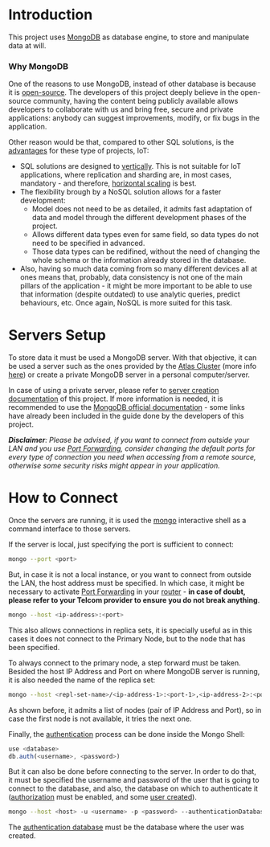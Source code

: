 # Introduction

This project uses [MongoDB](https://www.mongodb.com/) as database engine, to 
store and manipulate data at will.

### Why MongoDB

One of the reasons to use MongoDB, instead of other database is because it is 
[open-source](https://github.com/mongodb). The developers of this project 
deeply believe in the open-source community, having the content being publicly 
available allows developers to collaborate with us and bring free, secure and 
private applications: anybody can suggest improvements, modify, or fix bugs 
in the application.

Other reason would be that, compared to other SQL solutions, is the 
[advantages](https://www.integrant.com/when-to-use-sql-vs-nosql/) for these 
type of projects, IoT:
- SQL solutions are designed to 
[vertically](https://www.techopedia.com/definition/9912/vertical-scaling).
This is not suitable for IoT applications, where replication and sharding 
are, in most cases, mandatory - and therefore, 
[horizontal scaling](https://www.techopedia.com/definition/7594/horizontal-scaling)
is best.
- The flexibility brough by a NoSQL solution allows for a faster development:
  - Model does not need to be as detailed, it admits fast adaptation of data 
  and model through the different development phases of the project.
  - Allows different data types even for same field, so data types do not need
  to be specified in advanced.
  - Those data types can be redifined, without the need of changing the whole 
  schema or the information already stored in the database.
- Also, having so much data coming from so many different devices all at ones
means that, probably, data consistency is not one of the main pillars of the 
application - it might be more important to be able to use that information 
(despite outdated) to use analytic queries, predict behaviours, etc. Once 
again, NoSQL is more suited for this task.

# Servers Setup

To store data it must be used a MongoDB server. With that objective, it can be 
used a server such as the ones provided by the 
[Atlas Cluster](https://www.mongodb.com/cloud/atlas) (more info 
[here](https://docs.atlas.mongodb.com/cluster-configuration/)) or create a 
private MongoDB server in a personal computer/server.

In case of using a private server, please refer to 
[server creation documentation](https://github.com/laurapm/UBICUA/tree/master/database/config_scripts)
of this project. If more 
information is needed, it is recommended to use the 
[MongoDB official documentation](https://docs.mongodb.com/) - some links have 
already been included in the guide done by the developers of this project.

_**Disclaimer**: Please be advised, if you want to connect from outside your LAN 
and you use [Port Forwarding](https://en.wikipedia.org/wiki/Port_forwarding), 
consider changing the default ports for every type of connection you need when
accessing from a remote source, otherwise some security risks might appear in 
your application._

# How to Connect

Once the servers are running, it is used the 
[mongo](https://docs.mongodb.com/manual/reference/program/mongo/#bin.mongo)
interactive shell as a command interface to those servers.

If the server is local, just specifying the port is sufficient to connect:

```bash
mongo --port <port>
```

But, in case it is not a local instance, or you want to connect from outside 
the LAN, the host address must be specified. In which case, it might be 
necessary to activate 
[Port Forwarding](https://www.portforwarding.org/) in your 
[router](https://portforward.com/) - **in case of doubt, please refer to your  Telcom provider to ensure you do not break anything**.

```bash
mongo --host <ip-address>:<port>
```

This also allows connections in replica sets, it is specially useful as in this
cases it does not connect to the Primary Node, but to the node that has been 
specified.

To always connect to the primary node, a step forward must be taken. Besided 
the host IP Address and Port on where MongoDB server is running, it is also 
needed the name of the replica set:

```bash
mongo --host <repl-set-name>/<ip-address-1>:<port-1>,<ip-address-2>:<port-2>,...
```

As shown before, it admits a list of nodes (pair of IP Address and Port), so in 
case the first node is not available, it tries the next one.

Finally, the 
[authentication](https://docs.mongodb.com/manual/core/authentication/) process 
can be done inside the Mongo Shell:

```javascript
use <database>
db.auth(<username>, <password>)
```

But it can also be done before connecting to the server. In order to do that, 
it must be specified the username and password of the user that is going to 
connect to the database, and also, the database on which to authenticate it 
([authorization](https://docs.mongodb.com/manual/reference/configuration-options/#security.authorization) 
must be enabled, and some 
[user created](https://docs.mongodb.com/manual/reference/method/db.createUser/)).

```bash
mongo --host <host> -u <username> -p <password> --authenticationDatabase <database>
```

The 
[authentication database](https://docs.mongodb.com/manual/reference/program/mongo/#cmdoption-mongo-authenticationdatabase) 
must be the database where the user was created.
